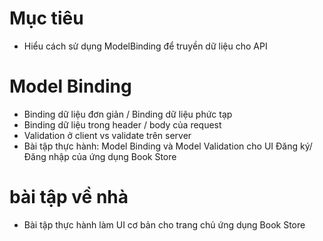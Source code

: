 # Mục tiêu
- Hiểu cách sử dụng ModelBinding để truyền dữ liệu cho API

# Model Binding

- Binding dữ liệu đơn giản / Binding dữ liệu phức tạp
- Binding dữ liệu trong header / body của request
- Validation ở client vs validate trên server
- Bài tập thực hành: Model Binding và Model Validation cho UI Đăng ký/Đăng nhập của ứng dụng Book Store

# bài tập về nhà

- Bài tập thực hành làm UI cơ bản cho trang chủ ứng dụng Book Store
